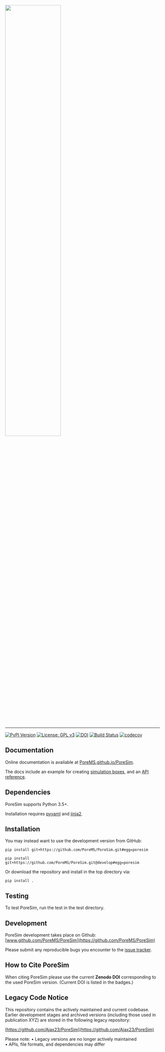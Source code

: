 <img src="https://github.com/PoreMS/PoreSim/blob/main/docsrc/pics/logo_text_sub.svg" width="60%">

--------------------------------------

[![PyPI Version](https://img.shields.io/badge/PyPI-0.3.0-orange)](https://pypi.org/project/PoreSim/)
[![License: GPL v3](https://img.shields.io/badge/License-GPLv3-blue.svg)](https://github.com/PoreMS/PoreSim/blob/master/LICENSE)
[![DOI](https://zenodo.org/badge/DOI/10.5281/zenodo.17395962.svg)](https://doi.org/10.5281/zenodo.17395962)
[![Build Status](https://github.com/PoreMS/PoreSim/actions/workflows/workflow.yml/badge.svg)](https://github.com/PoreMS/PoreSim/actions/workflows/workflow.yml)
[![codecov](https://codecov.io/gh/PoreMS/PoreSim/branch/main/graph/badge.svg)](https://codecov.io/gh/PoreMS/PoreSim)

## Documentation

Online documentation is available at [PoreMS.github.io/PoreSim](http://PoreMS.github.io/PoreSim).

The docs include an example for creating [simulation boxes](http://PoreMS.github.io/PoreSim/simulation.html), and an [API reference](http://PoreMS.github.io/PoreSim/api.html).


## Dependencies

PoreSim supports Python 3.5+.

Installation requires [pyyaml](https://pypi.org/project/PyYAML/) and [jinja2](https://pypi.org/project/Jinja2/).


## Installation

You may instead want to use the development version from GitHub:

    pip install git+https://github.com/PoreMS/PoreSim.git#egg=poresim

    pip install git+https://github.com/PoreMS/PoreSim.git@develop#egg=poresim

Or download the repository and install in the top directory via:

    pip install .


## Testing

To test PoreSim, run the test in the test directory.


## Development

PoreSim development takes place on Github: [www.github.com/PoreMS/PoreSim](https://github.com/PoreMS/PoreSim)

Please submit any reproducible bugs you encounter to the [issue tracker](https://github.com/PoreMS/PoreSim/issues).


## How to Cite PoreSim

When citing PoreSim please use the current **Zenodo DOI** corresponding to the used PoreSim version. (Current DOI is listed in the badges.)

## Legacy Code Notice

This repository contains the actively maintained and current codebase.  
Earlier development stages and archived versions (including those used in publication XYZ) are stored in the following legacy repository:

[https://github.com/Ajax23/PoreSim](https://github.com/Ajax23/PoreSim)

Please note:
• Legacy versions are no longer actively maintained  
• APIs, file formats, and dependencies may differ  
